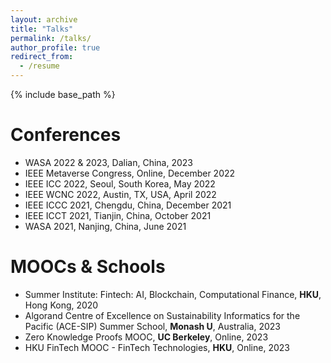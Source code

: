 ```yaml
---
layout: archive
title: "Talks"
permalink: /talks/
author_profile: true
redirect_from:
  - /resume
---
```


{% include base_path %}

Conferences
======
* WASA 2022 & 2023, Dalian, China, 2023 
* IEEE Metaverse Congress, Online, December 2022
* IEEE ICC 2022, Seoul, South Korea, May 2022
* IEEE WCNC 2022, Austin, TX, USA, April 2022
* IEEE ICCC 2021, Chengdu, China, December 2021
* IEEE ICCT 2021, Tianjin, China, October 2021
* WASA 2021, Nanjing, China, June 2021 


MOOCs & Schools
======
* Summer Institute: Fintech: AI, Blockchain, Computational Finance, **HKU**, Hong Kong, 2020 
* Algorand Centre of Excellence on Sustainability Informatics for the Pacific (ACE-SIP) Summer School, **Monash U**, Australia, 2023
* Zero Knowledge Proofs MOOC, **UC Berkeley**, Online, 2023
* HKU FinTech MOOC - FinTech Technologies, **HKU**, Online, 2023
